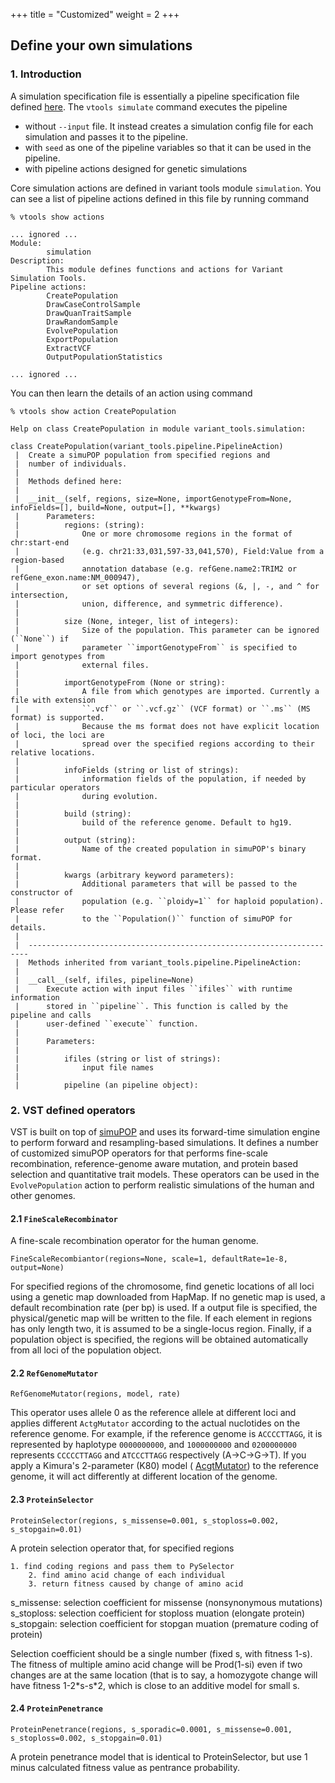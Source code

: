 
+++
title = "Customized"
weight = 2
+++

## Define your own simulations 



### 1. Introduction

A simulation specification file is essentially a pipeline specification file defined [here][1]. The `vtools simulate` command executes the pipeline 

*   without `--input` file. It instead creates a simulation config file for each simulation and passes it to the pipeline. 
*   with `seed` as one of the pipeline variables so that it can be used in the pipeline. 
*   with pipeline actions designed for genetic simulations 

Core simulation actions are defined in variant tools module `simulation`. You can see a list of pipeline actions defined in this file by running command 



    % vtools show actions  

    ... ignored ...
    Module:
            simulation
    Description:
            This module defines functions and actions for Variant Simulation Tools.
    Pipeline actions:
            CreatePopulation
            DrawCaseControlSample
            DrawQuanTraitSample
            DrawRandomSample
            EvolvePopulation
            ExportPopulation
            ExtractVCF
            OutputPopulationStatistics
    
    ... ignored ...
    

You can then learn the details of an action using command 



    % vtools show action CreatePopulation
    
    Help on class CreatePopulation in module variant_tools.simulation:
    
    class CreatePopulation(variant_tools.pipeline.PipelineAction)
     |  Create a simuPOP population from specified regions and
     |  number of individuals.
     |
     |  Methods defined here:
     |
     |  __init__(self, regions, size=None, importGenotypeFrom=None, infoFields=[], build=None, output=[], **kwargs)
     |      Parameters:
     |          regions: (string):
     |              One or more chromosome regions in the format of chr:start-end
     |              (e.g. chr21:33,031,597-33,041,570), Field:Value from a region-based
     |              annotation database (e.g. refGene.name2:TRIM2 or refGene_exon.name:NM_000947),
     |              or set options of several regions (&, |, -, and ^ for intersection,
     |              union, difference, and symmetric difference).
     |
     |          size (None, integer, list of integers):
     |              Size of the population. This parameter can be ignored (``None``) if
     |              parameter ``importGenotypeFrom`` is specified to import genotypes from
     |              external files.
     |
     |          importGenotypeFrom (None or string):
     |              A file from which genotypes are imported. Currently a file with extension
     |              ``.vcf`` or ``.vcf.gz`` (VCF format) or ``.ms`` (MS format) is supported.
     |              Because the ms format does not have explicit location of loci, the loci are
     |              spread over the specified regions according to their relative locations.
     |
     |          infoFields (string or list of strings):
     |              information fields of the population, if needed by particular operators
     |              during evolution.
     |
     |          build (string):
     |              build of the reference genome. Default to hg19.
     |
     |          output (string):
     |              Name of the created population in simuPOP's binary format.
     |
     |          kwargs (arbitrary keyword parameters):
     |              Additional parameters that will be passed to the constructor of
     |              population (e.g. ``ploidy=1`` for haploid population). Please refer
     |              to the ``Population()`` function of simuPOP for details.
     |
     |  ----------------------------------------------------------------------
     |  Methods inherited from variant_tools.pipeline.PipelineAction:
     |
     |  __call__(self, ifiles, pipeline=None)
     |      Execute action with input files ``ifiles`` with runtime information
     |      stored in ``pipeline``. This function is called by the pipeline and calls
     |      user-defined ``execute`` function.
     |
     |      Parameters:
     |
     |          ifiles (string or list of strings):
     |              input file names
     |
     |          pipeline (an pipeline object):
    



### 2. VST defined operators

VST is built on top of [simuPOP][2] and uses its forward-time simulation engine to perform forward and resampling-based simulations. It defines a number of customized simuPOP operators for that performs fine-scale recombination, reference-genome aware mutation, and protein based selection and quantitative trait models. These operators can be used in the `EvolvePopulation` action to perform realistic simulations of the human and other genomes. 



#### 2.1 `FineScaleRecombinator`

A fine-scale recombination operator for the human genome. 



    FineScaleRecombiantor(regions=None, scale=1, defaultRate=1e-8, output=None)
    

For specified regions of the chromosome, find genetic locations of all loci using a genetic map downloaded from HapMap. If no genetic map is used, a default recombination rate (per bp) is used. If a output file is specified, the physical/genetic map will be written to the file. If each element in regions has only length two, it is assumed to be a single-locus region. Finally, if a population object is specified, the regions will be obtained automatically from all loci of the population object. 



#### 2.2 `RefGenomeMutator`



    RefGenomeMutator(regions, model, rate)
    

This operator uses allele 0 as the reference allele at different loci and applies different `ActgMutator` according to the actual nuclotides on the reference genome. For example, if the reference genome is `ACCCCTTAGG`, it is represented by haplotype `0000000000`, and `1000000000` and `0200000000` represents `CCCCCTTAGG` and `ATCCCTTAGG` respectively (A->C->G->T). If you apply a Kimura's 2-parameter (K80) model ( [AcgtMutator][3]) to the reference genome, it will act differently at different location of the genome. 



#### 2.3 `ProteinSelector`

    ProteinSelector(regions, s_missense=0.001, s_stoploss=0.002, s_stopgain=0.01)
    

A protein selection operator that, for specified regions 

    1. find coding regions and pass them to PySelector
        2. find amino acid change of each individual
        3. return fitness caused by change of amino acid
    

s\_missense: selection coefficient for missense (nonsynonymous mutations) s\_stoploss: selection coefficient for stoploss muation (elongate protein) s_stopgain: selection coefficient for stopgan muation (premature coding of protein) 

Selection coefficient should be a single number (fixed s, with fitness 1-s). The fitness of multiple amino acid change will be Prod(1-si) even if two changes are at the same location (that is to say, a homozygote change will have fitness 1-2\*s-s\*2, which is close to an additive model for small s. 



#### 2.4 `ProteinPenetrance`



    ProteinPenetrance(regions, s_sporadic=0.0001, s_missense=0.001, s_stoploss=0.002, s_stopgain=0.01)
    

A protein penetrance model that is identical to ProteinSelector, but use 1 minus calculated fitness value as pentrance probability.

 [1]: http://varianttools.sourceforge.net/Calling/New
 [2]: http://simupop.sourceforge.net
 [3]: http://simupop.sourceforge.net/manual_svn/build/userGuide_ch5_sec6.html#nucleotide-mutation-models-acgtmutator
